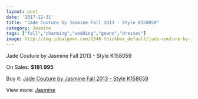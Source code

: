 ```yaml
---
layout: post
date: '2017-12-31'
title: "Jade Couture by Jasmine Fall 2013 - Style K158059"
category: Jasmine
tags: ["fall","charming","wedding","gowns","dresses"]
image: http://img.idealgown.com/2346-thickbox_default/jade-couture-by-jasmine-fall-2013-style-k158059.jpg
---
```

Jade Couture by Jasmine Fall 2013 - Style K158059

On Sales: **$181.995**
<a href="https://www.idealgown.com/en/jasmine/1099-jade-couture-by-jasmine-fall-2013-style-k158059.html"><amp-img layout="responsive" width="600" height="600" src="//img.idealgown.com/2346-thickbox_default/jade-couture-by-jasmine-fall-2013-style-k158059.jpg" alt="Jade Couture by Jasmine Fall 2013 - Style K158059 0" /></a>
<a href="https://www.idealgown.com/en/jasmine/1099-jade-couture-by-jasmine-fall-2013-style-k158059.html"><amp-img layout="responsive" width="600" height="600" src="//img.idealgown.com/2347-thickbox_default/jade-couture-by-jasmine-fall-2013-style-k158059.jpg" alt="Jade Couture by Jasmine Fall 2013 - Style K158059 1" /></a>

Buy it: [Jade Couture by Jasmine Fall 2013 - Style K158059](https://www.idealgown.com/en/jasmine/1099-jade-couture-by-jasmine-fall-2013-style-k158059.html "Jade Couture by Jasmine Fall 2013 - Style K158059")

View more: [Jasmine](https://www.idealgown.com/en/14-jasmine "Jasmine")
